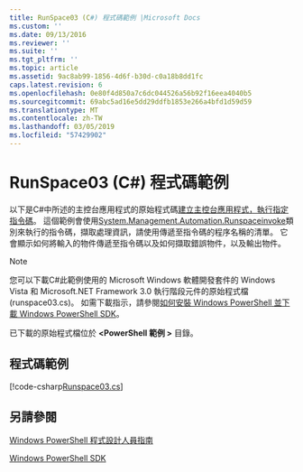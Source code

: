 ```yaml
---
title: RunSpace03 (C#) 程式碼範例 |Microsoft Docs
ms.custom: ''
ms.date: 09/13/2016
ms.reviewer: ''
ms.suite: ''
ms.tgt_pltfrm: ''
ms.topic: article
ms.assetid: 9ac8ab99-1856-4d6f-b30d-c0a18b8dd1fc
caps.latest.revision: 6
ms.openlocfilehash: 0e80f4d850a7c6dc044526a56b92f16eea4040b5
ms.sourcegitcommit: 69abc5ad16e5dd29ddfb1853e266a4bfd1d59d59
ms.translationtype: MT
ms.contentlocale: zh-TW
ms.lasthandoff: 03/05/2019
ms.locfileid: "57429902"
---
```

# <a name="runspace03-c-code-sample"></a>RunSpace03 (C#) 程式碼範例

以下是C#中所述的主控台應用程式的原始程式碼[建立主控台應用程式，執行指定指令碼](http://msdn.microsoft.com/en-us/a93e6006-36db-4bcc-b9da-c5bebf4ffd68)。 這個範例會使用[System.Management.Automation.Runspaceinvoke](/dotnet/api/System.Management.Automation.RunspaceInvoke)類別來執行的指令碼，擷取處理資訊，請使用傳遞至指令碼的程序名稱的清單。 它會顯示如何將輸入的物件傳遞至指令碼以及如何擷取錯誤物件，以及輸出物件。

> [!NOTE]
> 您可以下載C#此範例使用的 Microsoft Windows 軟體開發套件的 Windows Vista 和 Microsoft.NET Framework 3.0 執行階段元件的原始程式檔 (runspace03.cs)。 如需下載指示，請參閱[如何安裝 Windows PowerShell 並下載 Windows PowerShell SDK](/powershell/developer/installing-the-windows-powershell-sdk)。
>
> 已下載的原始程式檔位於 **\<PowerShell 範例 >** 目錄。

## <a name="code-sample"></a>程式碼範例

[!code-csharp[Runspace03.cs](../../powershell-sdk-samples/SDK-2.0/csharp/Runspace03/Runspace03.cs#L11-L88 "Runspace03.cs")]

## <a name="see-also"></a>另請參閱

[Windows PowerShell 程式設計人員指南](./windows-powershell-programmer-s-guide.md)

[Windows PowerShell SDK](../windows-powershell-reference.md)